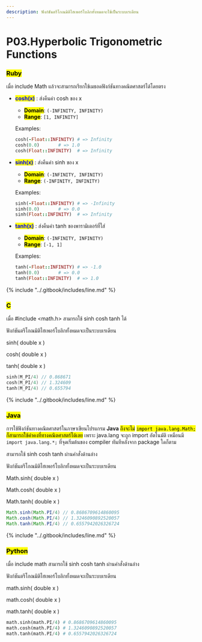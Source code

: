 ```yaml
---
description: ฟังก์ชันตรีโกณมิติไฮเพอร์โบลิกทั้งหมดจะใช้เป็นระบบเรเดียน
---
```


# P03.Hyperbolic Trigonometric Functions

### <mark style="color:$danger;">Ruby</mark>

เมื่อ include Math แล้วจะสามารถเรียกใช้เมธอดฟังก์ชันทางคณิตศาสตร์ได้โดยตรง

*   <mark style="color:blue;">**cosh(x)**</mark> : ส่งคืนค่า cosh ของ x

    * <mark style="color:$success;">**Domain**</mark>:  `(-INFINITY, INFINITY)`
    * <mark style="color:$warning;">**Range**</mark>:  `[1, INFINITY]`&#x20;

    Examples:

    ```ruby
    cosh(-Float::INFINITY) # => Infinity
    cosh(0.0)       # => 1.0
    cosh(Float::INFINITY)  # => Infinity
    ```
*   <mark style="color:blue;">**sinh(x)**</mark> : ส่งคืนค่า sinh ของ x

    * <mark style="color:$success;">**Domain**</mark>:  `(-INFINITY, INFINITY)`
    * <mark style="color:$warning;">**Range**</mark>:  `(-INFINITY, INFINITY)`&#x20;

    Examples:

    ```ruby
    sinh(-Float::INFINITY) # => -Infinity
    sinh(0.0)       # => 0.0
    sinh(Float::INFINITY)  # => Infinity
    ```
*   <mark style="color:blue;">**tanh(x)**</mark> : ส่งคืนค่า tanh ของพารามิเตอร์ที่ใส่

    * <mark style="color:$success;">**Domain**</mark>:  `(-INFINITY, INFINITY)`
    * <mark style="color:$warning;">**Range**</mark>:  `[-1, 1]`&#x20;

    Examples:

    ```ruby
    tanh(-Float::INFINITY) # => -1.0
    tanh(0.0)       # => 0.0
    tanh(Float::INFINITY)  # => 1.0
    ```

{% include "../.gitbook/includes/line.md" %}

### <mark style="color:$danger;">C</mark>

เมื่อ #include \<math.h> สามารถใช้ sinh cosh tanh ได้

ฟังก์ชันตรีโกณมิติไฮเพอร์โบลิกทั้งหมดจะเป็นระบบเรเดียน

sinh( double x )

cosh( double x )

tanh( double x )

```c
sinh(M_PI/4) // 0.868671
cosh(M_PI/4) // 1.324609
tanh(M_PI/4) // 0.655794
```

{% include "../.gitbook/includes/line.md" %}

### <mark style="color:$danger;">Java</mark>

การใช้ฟังก์ชันทางคณิตศาสตร์ในภาษาเขียนโปรแกรม **Java** <mark style="color:$info;">ถึงจะไม่</mark> <mark style="color:$info;"></mark><mark style="color:$info;">`import java.lang.Math;`</mark> <mark style="color:$info;"></mark><mark style="color:$info;">ก็สามารถใช้ค่าคงที่ทางคณิตศาสตร์ได้เลย</mark> เพราะ java.lang จะถูก import อัตโนมัติ เหมือนมี `import java.lang.*;` ที่จุดเริ่มต้นของ compiler ทันทีหลังจาก package ใดก็ตาม

สามารถใช้ sinh cosh tanh ผ่านคำสั่งด้านล่าง

ฟังก์ชันตรีโกณมิติไฮเพอร์โบลิกทั้งหมดจะเป็นระบบเรเดียน

Math.sinh( double x )

Math.cosh( double x )

Math.tanh( double x )

```java
Math.sinh(Math.PI/4) // 0.8686709614860095
Math.cosh(Math.PI/4) // 1.3246090892520057
Math.tanh(Math.PI/4) // 0.6557942026326724
```

{% include "../.gitbook/includes/line.md" %}

### <mark style="color:$danger;">Python</mark>

เมื่อ include math สามารถใช้ sinh cosh tanh ผ่านคำสั่งด้านล่าง

ฟังก์ชันตรีโกณมิติไฮเพอร์โบลิกทั้งหมดจะเป็นระบบเรเดียน

math.sinh( double x )

math.cosh( double x )

math.tanh( double x )

```python
math.sinh(math.PI/4) # 0.8686709614860095
math.cosh(math.PI/4) # 1.3246090892520057
math.tanh(math.PI/4) # 0.6557942026326724
```
